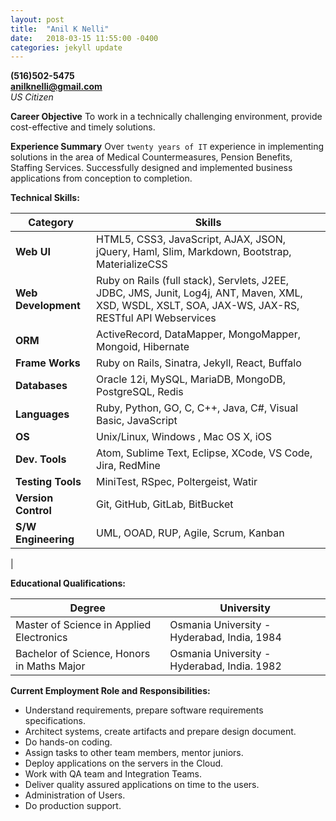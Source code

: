 ```yaml
---
layout: post
title:  "Anil K Nelli"
date:   2018-03-15 11:55:00 -0400
categories: jekyll update
---
```

**(516)502-5475**  
**anilknelli@gmail.com**  
*US Citizen*            

**Career Objective**
To work in a technically challenging environment, provide cost-effective and timely solutions.  

**Experience Summary**
Over `twenty years of IT` experience in implementing solutions in the area of Medical Countermeasures, Pension Benefits, Staffing Services.  Successfully designed and implemented business applications from conception to completion.  

**Technical Skills:**  

| Category        | Skills                                                                                                                                              |
|-----------------|-----------------------------------------------------------------------------------------------------------------------------------------------------|
| **Web UI**          | HTML5, CSS3, JavaScript, AJAX, JSON, jQuery, Haml, Slim, Markdown, Bootstrap, MaterializeCSS                                                                        |
| **Web Development** | Ruby on Rails (full stack), Servlets, J2EE, JDBC, JMS, Junit, Log4j, ANT, Maven, XML, XSD, WSDL, XSLT, SOA, JAX-WS, JAX-RS, RESTful API Webservices |
| **ORM**             | ActiveRecord, DataMapper, MongoMapper, Mongoid, Hibernate                                                                                           |
| **Frame Works**     | Ruby on Rails, Sinatra, Jekyll, React, Buffalo                                                                                                              |
| **Databases**       | Oracle 12i, MySQL, MariaDB, MongoDB, PostgreSQL, Redis                                                                                              |
| **Languages**       | Ruby, Python, GO, C, C++, Java, C#, Visual Basic, JavaScript                                                                                        |
| **OS**              | Unix/Linux, Windows , Mac OS X, iOS                                                                                                                 |
| **Dev. Tools**      | Atom, Sublime Text, Eclipse, XCode, VS Code, Jira, RedMine                                                                                                 |
| **Testing Tools**   | MiniTest, RSpec, Poltergeist, Watir                                                                                                                    |
| **Version Control** | Git, GitHub, GitLab, BitBucket                                                                                                                      |
| **S/W Engineering** | UML, OOAD, RUP, Agile, Scrum, Kanban                                                                                                                |
|                 

**Educational Qualifications:**  

| Degree                                        | University                                  |
|-----------------------------------------------|---------------------------------------------|
| Master of Science in Applied Electronics      | Osmania University - Hyderabad, India, 1984 |
| Bachelor of Science, Honors in Maths Major    | Osmania University - Hyderabad, India. 1982 |  


**Current Employment Role and Responsibilities:**  

- Understand requirements, prepare software requirements specifications.
- Architect systems, create artifacts and prepare design document.
- Do hands-on coding.
- Assign tasks to other team members, mentor juniors.
- Deploy applications on the servers in the Cloud.
- Work with QA team and Integration Teams.
- Deliver quality assured applications on time to the users.
- Administration of Users.
- Do production support.
